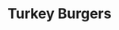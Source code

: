 ---
title: Turkey Burgers
metadata:
  source: https://www.hazelblue.co/recipes/turkeyburgers
  course: Main
  servings: '4'
  title: Turkey Burgers
ingredients:
- name: ground cinnamon
  amount: 0.25 tsp
- name: salt
  amount: 2.2 tsp
- name: grated cucumber
  amount: '0.25'
- name: smoked paprika
  amount: 0.25 tsp
- name: ground coriander
  amount: 1.5 tsp
- name: grated onion
  amount: '1'
- name: spices
  amount: some
- name: turkey mince
  amount: 500 g
- name: ground cumin
  amount: 1.5 tsp
- name: sweet potato
  amount: '4'
- name: greek yogurt
  amount: 0.5 cups
- name: lemon
  amount: '0.5'
- name: black pepper
  amount: some
- name: olive oil
  amount: 2 tbps
- name: coconut oil
  amount: some
cookware:
- name: mixing bowl
- name: griddle pan
- name: small bowl
steps:
- description: Pre-heat the oven to 180C.
- description: Dice the sweet potato into wedges and put them in a mixing bowl.
- description: Add the olive oil and some spices and toss until the wedges are all
    coated and put them in the oven for 30 minutes.
- description: Now they're in the oven you can make your burgers.
- description: 'Add turkey mince, grated onion and the following spices into the mixing
    bowl: ground cumin, ground coriander, ground cinnamon, smoked paprika, salt and
    black pepper.'
- description: Mix the ingredients until they're combined but be careful to not overmix
    because this will give you tough burgers.
- description: Heat a griddle pan on high heat and add a little coconut oil.
- description: Divide the mixture into 4 patties and cook in the pan.
- description: While they're cooking you can make the tzatziki.
- description: Grab a small bowl and combine greek yogurt, grated cucumber, salt and
    black pepper. Squeeze in the juice from half a lemon and put to one side to serve
    with the burgers.

---